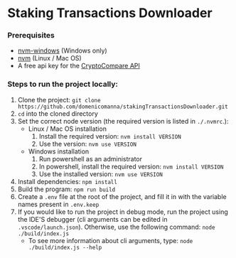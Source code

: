 # Staking Transactions Downloader

### Prerequisites

-   [nvm-windows](https://github.com/coreybutler/nvm-windows) (Windows only)
-   [nvm](https://github.com/nvm-sh/nvm) (Linux / Mac OS)
-   A free api key for the [CryptoCompare API](https://min-api.cryptocompare.com/pricing)

### Steps to run the project locally:

1. Clone the project: `git clone https://github.com/domenicomanna/stakingTransactionsDownloader.git`
2. `cd` into the cloned directory
3. Set the correct node version (the required version is listed in `./.nvmrc`.):
    - Linux / Mac OS installation
        1. Install the required version: `nvm install VERSION`
        2. Use the version: `nvm use VERSION`
    - Windows installation
        1. Run powershell as an administrator
        2. In powershell, install the required version: `nvm install VERSION`
        3. Use the installed version: `nvm use VERSION`
4. Install dependencies: `npm install`
5. Build the program: `npm run build`
6. Create a `.env` file at the root of the project, and fill it in with the variable names present in `.env.keep`
7. If you would like to run the project in debug mode, run the project using the IDE'S debugger (cli arguments can be edited in `.vscode/launch.json`). Otherwise, use the following command: `node ./build/index.js`
    - To see more information about cli arguments, type: `node ./build/index.js --help`
